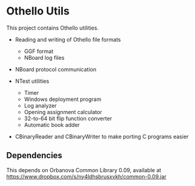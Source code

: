 Othello Utils
=============

This project contains Othello utilities.

* Reading and writing of Othello file formats
  * GGF format
  * NBoard log files

* NBoard protocol communication

* NTest utilities
  * Timer
  * Windows deployment program
  * Log analyzer
  * Opening assignment calculator
  * 32-to-64 bit flip function converter
  * Automatic book adder

* CBinaryReader and CBinaryWriter to make porting C programs easier

Dependencies
------------

This depends on Orbanova Common Library 0.09, available at 
https://www.dropbox.com/s/ny4ldhsbrusxvkh/common-0.09.jar



